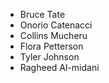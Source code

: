 - Bruce Tate
- Onorio Catenacci 
- Collins Mucheru
- Flora Petterson
- Tyler Johnson
- Ragheed Al-midani
